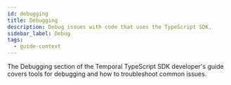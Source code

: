 ```yaml
---
id: debugging
title: Debugging
description: Debug issues with code that uses the TypeScript SDK.
sidebar_label: Debug
tags:
  - guide-context
---
```


The Debugging section of the Temporal TypeScript SDK developer's guide covers tools for debugging and how to troubleshoot common issues.
